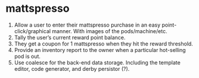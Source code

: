 # mattspresso

1.	Allow a user to enter their mattspresso purchase in an easy point-click/graphical manner.  With images of the pods/machine/etc.
2.	Tally the user’s current reward point balance.
3.	They get a coupon for 1 mattspresso when they hit the reward threshold.
4.	Provide an inventory report to the owner when a particular hot-selling pod is out.
5.	Use coalesce for the back-end data storage.  Including the template editor, code generator, and derby persistor (?).
